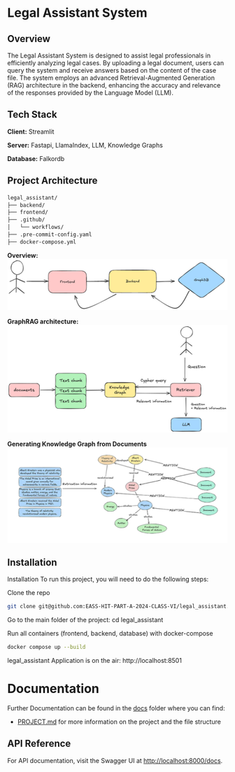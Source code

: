 
# Legal Assistant System

## Overview

The Legal Assistant System is designed to assist legal professionals in efficiently analyzing legal cases. By uploading a legal document, users can query the system and receive answers based on the content of the case file. The system employs an advanced Retrieval-Augmented Generation (RAG) architecture in the backend, enhancing the accuracy and relevance of the responses provided by the Language Model (LLM).
## Tech Stack

**Client:** Streamlit

**Server:** Fastapi, LlamaIndex, LLM, 
Knowledge Graphs

**Database:** Falkordb


## Project Architecture
```bash
legal_assistant/
├── backend/ 
├── frontend/ 
├── .github/     
│   └── workflows/
├── .pre-commit-config.yaml 
├── docker-compose.yml 

```
**Overview:**
![Project Structure](docs/diagrams/overview.png)

**GraphRAG architecture:**
![Project Structure](docs/diagrams/graphrag_architecture.png)

**Generating Knowledge Graph from Documents**
![Project Structure](docs/diagrams/knowledge_graph_from_documents.png)


## Installation

Installation
To run this project, you will need to do the following steps:

Clone the repo

```bash
git clone git@github.com:EASS-HIT-PART-A-2024-CLASS-VI/legal_assistant.git
```
Go to the main folder of the project: cd legal_assistant

Run all containers (frontend, backend, database) with docker-compose

```bash
docker compose up --build 
```

legal_assistant Application is on the air: http://localhost:8501


# Documentation

Further Documentation can be found in the  [docs](docs) folder where you can find:
- [PROJECT.md](docs%2FPROJECT.md) for more information on the project and the file structure

## API Reference

For API documentation, visit the Swagger UI at [http://localhost:8000/docs](http://localhost:8000/docs).